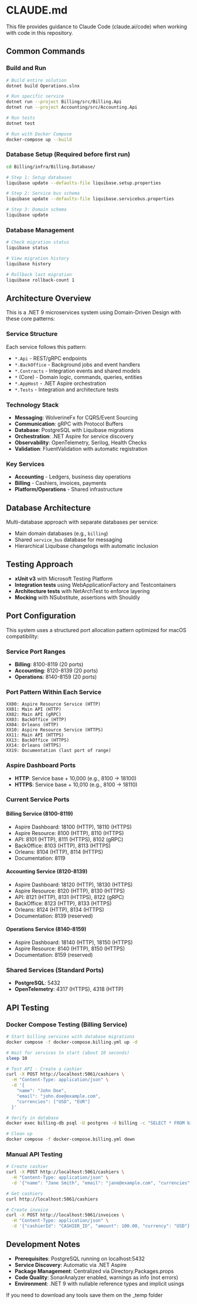 # CLAUDE.md

This file provides guidance to Claude Code (claude.ai/code) when working with code in this repository.

## Common Commands

### Build and Run
```bash
# Build entire solution
dotnet build Operations.slnx

# Run specific service
dotnet run --project Billing/src/Billing.Api
dotnet run --project Accounting/src/Accounting.Api

# Run tests
dotnet test

# Run with Docker Compose
docker-compose up --build
```

### Database Setup (Required before first run)
```bash
cd Billing/infra/Billing.Database/

# Step 1: Setup databases
liquibase update --defaults-file liquibase.setup.properties

# Step 2: Service bus schema  
liquibase update --defaults-file liquibase.servicebus.properties

# Step 3: Domain schema
liquibase update
```

### Database Management
```bash
# Check migration status
liquibase status

# View migration history
liquibase history

# Rollback last migration
liquibase rollback-count 1
```

## Architecture Overview

This is a .NET 9 microservices system using Domain-Driven Design with these core patterns:

### Service Structure
Each service follows this pattern:
- `*.Api` - REST/gRPC endpoints
- `*.BackOffice` - Background jobs and event handlers  
- `*.Contracts` - Integration events and shared models
- `*` (Core) - Domain logic, commands, queries, entities
- `*.AppHost` - .NET Aspire orchestration
- `*.Tests` - Integration and architecture tests

### Technology Stack
- **Messaging**: WolverineFx for CQRS/Event Sourcing
- **Communication**: gRPC with Protocol Buffers
- **Database**: PostgreSQL with Liquibase migrations
- **Orchestration**: .NET Aspire for service discovery
- **Observability**: OpenTelemetry, Serilog, Health Checks
- **Validation**: FluentValidation with automatic registration

### Key Services
- **Accounting** - Ledgers, business day operations
- **Billing** - Cashiers, invoices, payments
- **Platform/Operations** - Shared infrastructure

## Database Architecture

Multi-database approach with separate databases per service:
- Main domain databases (e.g., `billing`)
- Shared `service_bus` database for messaging
- Hierarchical Liquibase changelogs with automatic inclusion

## Testing Approach

- **xUnit v3** with Microsoft Testing Platform
- **Integration tests** using WebApplicationFactory and Testcontainers
- **Architecture tests** with NetArchTest to enforce layering
- **Mocking** with NSubstitute, assertions with Shouldly

## Port Configuration

This system uses a structured port allocation pattern optimized for macOS compatibility:

### **Service Port Ranges**
- **Billing**: 8100-8119 (20 ports)
- **Accounting**: 8120-8139 (20 ports)  
- **Operations**: 8140-8159 (20 ports)

### **Port Pattern Within Each Service**
```
XX00: Aspire Resource Service (HTTP)
XX01: Main API (HTTP)
XX02: Main API (gRPC)
XX03: BackOffice (HTTP)
XX04: Orleans (HTTP)
XX10: Aspire Resource Service (HTTPS)
XX11: Main API (HTTPS)
XX13: BackOffice (HTTPS)
XX14: Orleans (HTTPS)
XX19: Documentation (last port of range)
```

### **Aspire Dashboard Ports**
- **HTTP**: Service base + 10,000 (e.g., 8100 → 18100)
- **HTTPS**: Service base + 10,010 (e.g., 8100 → 18110)

### **Current Service Ports**

#### **Billing Service (8100-8119)**
- Aspire Dashboard: 18100 (HTTP), 18110 (HTTPS)
- Aspire Resource: 8100 (HTTP), 8110 (HTTPS)
- API: 8101 (HTTP), 8111 (HTTPS), 8102 (gRPC)
- BackOffice: 8103 (HTTP), 8113 (HTTPS)
- Orleans: 8104 (HTTP), 8114 (HTTPS)
- Documentation: 8119

#### **Accounting Service (8120-8139)**
- Aspire Dashboard: 18120 (HTTP), 18130 (HTTPS)
- Aspire Resource: 8120 (HTTP), 8130 (HTTPS)
- API: 8121 (HTTP), 8131 (HTTPS), 8122 (gRPC)
- BackOffice: 8123 (HTTP), 8133 (HTTPS)
- Orleans: 8124 (HTTP), 8134 (HTTPS)
- Documentation: 8139 (reserved)

#### **Operations Service (8140-8159)**
- Aspire Dashboard: 18140 (HTTP), 18150 (HTTPS)
- Aspire Resource: 8140 (HTTP), 8150 (HTTPS)
- Documentation: 8159 (reserved)

### **Shared Services (Standard Ports)**
- **PostgreSQL**: 5432
- **OpenTelemetry**: 4317 (HTTPS), 4318 (HTTP)

## API Testing

### Docker Compose Testing (Billing Service)
```bash
# Start billing services with database migrations
docker compose -f docker-compose.billing.yml up -d

# Wait for services to start (about 10 seconds)
sleep 10

# Test API - Create a cashier
curl -X POST http://localhost:5061/cashiers \
  -H "Content-Type: application/json" \
  -d '{
    "name": "John Doe",
    "email": "john.doe@example.com", 
    "currencies": ["USD", "EUR"]
  }'

# Verify in database
docker exec billing-db psql -U postgres -d billing -c "SELECT * FROM billing.cashiers;"

# Clean up
docker compose -f docker-compose.billing.yml down
```

### Manual API Testing
```bash
# Create cashier
curl -X POST http://localhost:5061/cashiers \
  -H "Content-Type: application/json" \
  -d '{"name": "Jane Smith", "email": "jane@example.com", "currencies": ["USD"]}'

# Get cashiers
curl http://localhost:5061/cashiers

# Create invoice
curl -X POST http://localhost:5061/invoices \
  -H "Content-Type: application/json" \
  -d '{"cashierId": "CASHIER_ID", "amount": 100.00, "currency": "USD"}'
```

## Development Notes

- **Prerequisites**: PostgreSQL running on localhost:5432
- **Service Discovery**: Automatic via .NET Aspire
- **Package Management**: Centralized via Directory.Packages.props
- **Code Quality**: SonarAnalyzer enabled, warnings as info (not errors)
- **Environment**: .NET 9 with nullable reference types and implicit usings

If you need to download any tools save them on the _temp folder